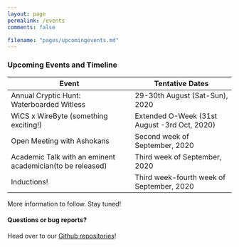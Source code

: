 ```yaml
---
layout: page
permalink: /events
comments: false

filename: "pages/upcomingevents.md"
---
```

<div class="row justify-content-between">
<div class="col-md-8 pr-5">

<h3>Upcoming Events and Timeline</h3>

| Event | Tentative Dates |
| ----------- | ----------- |
Annual Cryptic Hunt: Waterboarded Witless | 29-30th August (Sat-Sun), 2020 |
| WiCS x WireByte (something exciting!) | Extended O-Week (31st August -3rd Oct, 2020) |
| Open Meeting with Ashokans | Second week of September, 2020 |
| Academic Talk with an eminent academician(to be released) | Third week of September, 2020 |
| Inductions! | Third week-fourth week of September, 2020 |

More information to follow. Stay tuned!
<br>
<h4>Questions or bug reports?</h4>

<p>Head over to our <a href="https://github.com/wics-ashoka">Github repositories</a>!</p>

</div>

<div class="col-md-4">

<!-- <div class="sticky-top sticky-top-80">
<h5>Buy me a coffee</h5>

<p>Check out our other work on our <a target="_blank" href="https://github.com/wics-ashoka">Github Organisation <i class="fab fa-github"></i></a>.</p>

</div> -->
</div>
</div>
